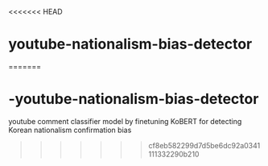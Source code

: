<<<<<<< HEAD
# youtube-nationalism-bias-detector
=======
# -youtube-nationalism-bias-detector
youtube comment classifier model by finetuning KoBERT for detecting Korean nationalism confirmation bias
>>>>>>> cf8eb582299d7d5be6dc92a0341111332290b210
